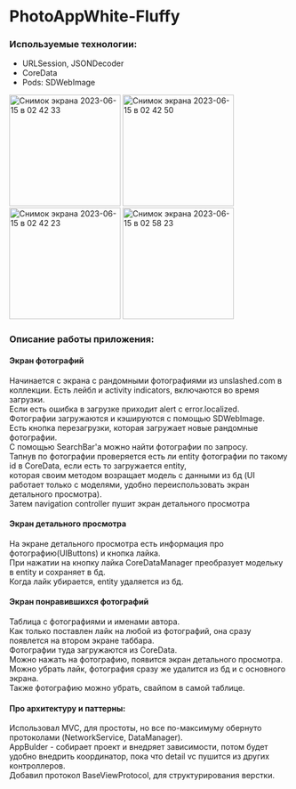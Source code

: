 # PhotoAppWhite-Fluffy
### Используемые технологии:
* URLSession, JSONDecoder
* CoreData
* Pods: SDWebImage


<img width="200" alt="Снимок экрана 2023-06-15 в 02 42 33" src="https://github.com/VladEnbaev/White-FluffyTestTask/assets/116029905/39a9a007-d40b-43f8-92a8-76bbe0caaa34">
<img width="200" alt="Снимок экрана 2023-06-15 в 02 42 50" src="https://github.com/VladEnbaev/White-FluffyTestTask/assets/116029905/c4b332f8-e8ef-46ed-bf25-4ac60a9e0170">
<img width="200" alt="Снимок экрана 2023-06-15 в 02 42 23" src="https://github.com/VladEnbaev/White-FluffyTestTask/assets/116029905/dbe8655f-45cb-40d6-bf0e-3b0a71a0c658">
<img width="200" alt="Снимок экрана 2023-06-15 в 02 58 23" src="https://github.com/VladEnbaev/White-FluffyTestTask/assets/116029905/e20ffe03-fc66-4a0b-a59e-3cb1cf181cec">

### Описание работы приложения: 

#### Экран фотографий
Начинается с экрана с рандомными фотографиями из unslashed.com в коллекции. Есть лейбл и activity indicators, включаются во время загрузки.<br> 
Eсли есть ошибка в загрузке приходит alert c error.localized. <br> 
Фотографии загружаются и кэшируются с помощью SDWebImage.<br> 
Есть кнопка перезагрузки, которая загружает новые рандомные фотографии.<br>
С помощью SearchBar'a можно найти фотографии по запросу. <br> 
Тапнув по фотографии проверяется есть ли entity фотографии по такому id в CoreData, если есть то загружается entity,<br>
которая своим методом возращает модель с данными из бд (UI работает только с моделями, удобно переиспользовать экран детального просмотра). <br>
Затем navigation controller пушит экран детального просмотра

#### Экран детального просмотра
На экране детального просмотра есть информация про фотографию(UIButtons) и кнопка лайка.<br>
При нажатии на кнопку лайка CoreDataManager преобразует модельку в entity и сохраняет в бд.<br>
Когда лайк убирается, entity удаляется из бд.<br>


#### Экран понравившихся фотографий
Таблица с фотографиями и именами автора. <br>
Как только поставлен лайк на любой из фотографий, она сразу появлется на втором экране таббара. <br>
Фотографии туда загружаются из CoreData. <br>
Можно нажать на фотографию, появится экран детального просмотра. Можно убрать лайк, фотография сразу же удалится из бд и с основного экрана. <br>
Также фотографию можно убрать, свайпом в самой таблице.

#### Про архитектуру и паттерны: 
Использовал MVC, для простоты, но все по-максимуму обернуто протоколами (NetworkService, DataManager).<br>
AppBulder - собирает проект и внедряет зависимости, потом будет удобно внедрить координатор, пока что detail vc пушится из других контроллеров. <br>
Добавил протокол BaseViewProtocol, для структурирования верстки.

 
